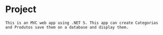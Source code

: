 # Project 
    This is an MVC web app using .NET 5. This app can create Categorias and Produtos save them on a database and display them.